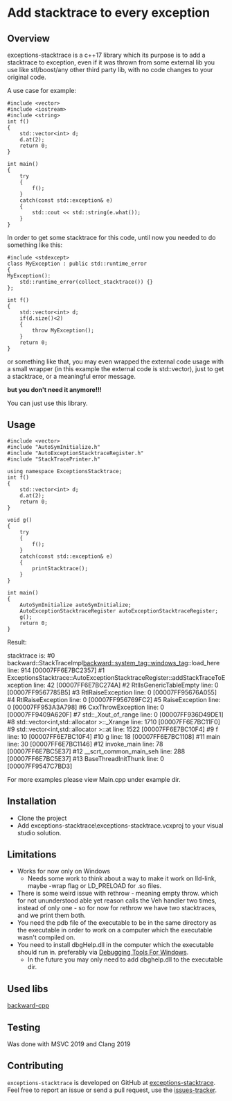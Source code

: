 # Add stacktrace to every exception

## Overview

exceptions-stacktrace  is a c++17 library which its purpose is to add a stacktrace to exception, even if it was thrown from some external lib you use like stl/boost/any other third party lib, with no code changes to your original code.

A use case for example:

```
#include <vector>
#include <iostream>
#include <string>
int f()
{
	std::vector<int> d;
	d.at(2);
	return 0;
}

int main()
{
	try
	{
		f();
	}
	catch(const std::exception& e)
	{
		std::cout << std::string(e.what());
	}
}
```

In order to get some stacktrace for this code, until now you needed to do something like this:

```
#include <stdexcept>
class MyException : public std::runtime_error
{
MyException():
	std::runtime_error(collect_stacktrace()) {}
};

int f()
{
	std::vector<int> d;
	if(d.size()<2)
	{
		throw MyException();
	}
	return 0;
}
```

or something like that, you may even wrapped the external code usage with a small wrapper (in this example the external code is std::vector), just to get a stacktrace, or a meaningful error message.

**but you don't need it anymore!!!**

You can just use this library.

## **Usage**

```
#include <vector>
#include "AutoSymInitialize.h"
#include "AutoExceptionStacktraceRegister.h"
#include "StackTracePrinter.h"

using namespace ExceptionsStacktrace;
int f()
{
	std::vector<int> d;
	d.at(2);
	return 0;
}

void g()
{
	try
	{
		f();
	}
	catch(const std::exception& e)
	{
		printStacktrace();
	}
}

int main()
{
	AutoSymInitialize autoSymInitialize;
	AutoExceptionStacktraceRegister autoExceptionStacktraceRegister;
	g();
	return 0;
}
```

Result:

stacktrace is:
#0  backward::StackTraceImpl<backward::system_tag::windows_tag>::load_here line: 914 [00007FF6E7BC2357]
#1  ExceptionsStacktrace::AutoExceptionStacktraceRegister::addStackTraceToException line: 42 [00007FF6E7BC274A]
#2  RtlIsGenericTableEmpty line: 0 [00007FF9567785B5]
#3  RtlRaiseException line: 0 [00007FF95676A055]
#4  RtlRaiseException line: 0 [00007FF956769FC2]
#5  RaiseException line: 0 [00007FF953A3A798]
#6  CxxThrowException line: 0 [00007FF9409A620F]
#7  std::_Xout_of_range line: 0 [00007FF936D49DE1]
#8  std::vector<int,std::allocator<int> >::_Xrange line: 1710 [00007FF6E7BC11F0]
#9  std::vector<int,std::allocator<int> >::at line: 1522 [00007FF6E7BC10F4]
#9  f line: 10 [00007FF6E7BC10F4]
#10  g line: 18 [00007FF6E7BC1108]
#11  main line: 30 [00007FF6E7BC1146]
#12  invoke_main line: 78 [00007FF6E7BC5E37]
#12  __scrt_common_main_seh line: 288 [00007FF6E7BC5E37]
#13  BaseThreadInitThunk line: 0 [00007FF9547C7BD3]


For more examples please view Main.cpp under example dir.

## Installation

- Clone the project
- Add exceptions-stacktrace\exceptions-stacktrace.vcxproj to your visual studio solution.



## **Limitations**

- Works for now only on Windows 
  - Needs some work to think about a way to make it work on lld-link, maybe -wrap flag or LD_PRELOAD for .so files.
- There is some weird issue with rethrow - meaning empty throw. which for not ununderstood able yet reason calls the Veh handler two times, instead of only one - so for now for rethrow we have two stacktraces, and we print them both.
- You need the pdb file of the executable to be in the same directory as the executable in order to work on a computer which the executable wasn't compiled on.
- You need to install dbgHelp.dll in the computer which the executable should run in. preferably via [Debugging Tools For Windows](https://www.microsoft.com/?ref=go).
  - In the future you may only need to add dbghelp.dll to the executable dir.

## Used libs

[backward-cpp](https://github.com/bombela/backward-cpp)

## Testing

Was done with MSVC 2019 and Clang 2019

## Contributing

`exceptions-stacktrace` is developed on GitHub at [exceptions-stacktrace](https://github.com/ykfre/exceptions-stacktrace). Feel free to report an issue or send a pull request, use the [issues-tracker](https://github.com/ykfre/exceptions-stacktrace/issues).
